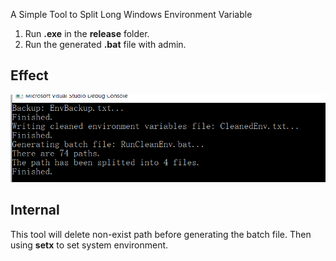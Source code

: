 A Simple Tool to Split Long Windows Environment Variable

1. Run **.exe** in the **release** folder.
2. Run the generated **.bat** file with admin.

## Effect

![ScreenShot](ScreenShot.png)

## Internal

This tool will delete non-exist path before generating the batch file. Then using **setx** to set system environment.